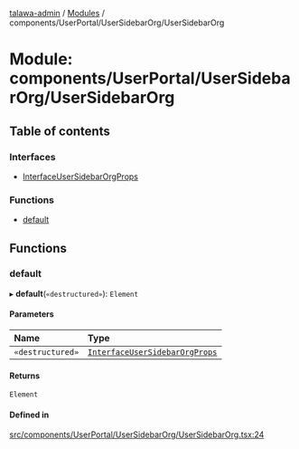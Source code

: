[talawa-admin](../README.md) / [Modules](../modules.md) / components/UserPortal/UserSidebarOrg/UserSidebarOrg

# Module: components/UserPortal/UserSidebarOrg/UserSidebarOrg

## Table of contents

### Interfaces

- [InterfaceUserSidebarOrgProps](../interfaces/components_UserPortal_UserSidebarOrg_UserSidebarOrg.InterfaceUserSidebarOrgProps.md)

### Functions

- [default](components_UserPortal_UserSidebarOrg_UserSidebarOrg.md#default)

## Functions

### default

▸ **default**(`«destructured»`): `Element`

#### Parameters

| Name | Type |
| :------ | :------ |
| `«destructured»` | [`InterfaceUserSidebarOrgProps`](../interfaces/components_UserPortal_UserSidebarOrg_UserSidebarOrg.InterfaceUserSidebarOrgProps.md) |

#### Returns

`Element`

#### Defined in

[src/components/UserPortal/UserSidebarOrg/UserSidebarOrg.tsx:24](https://github.com/ice-009/talawa-admin/blob/843d265/src/components/UserPortal/UserSidebarOrg/UserSidebarOrg.tsx#L24)
